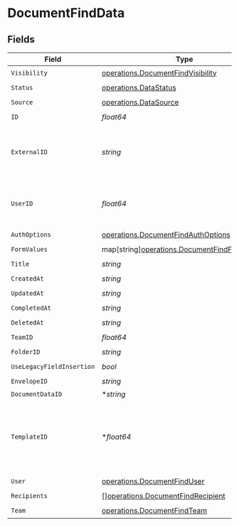 # DocumentFindData


## Fields

| Field                                                                                             | Type                                                                                              | Required                                                                                          | Description                                                                                       |
| ------------------------------------------------------------------------------------------------- | ------------------------------------------------------------------------------------------------- | ------------------------------------------------------------------------------------------------- | ------------------------------------------------------------------------------------------------- |
| `Visibility`                                                                                      | [operations.DocumentFindVisibility](../../models/operations/documentfindvisibility.md)            | :heavy_check_mark:                                                                                | N/A                                                                                               |
| `Status`                                                                                          | [operations.DataStatus](../../models/operations/datastatus.md)                                    | :heavy_check_mark:                                                                                | N/A                                                                                               |
| `Source`                                                                                          | [operations.DataSource](../../models/operations/datasource.md)                                    | :heavy_check_mark:                                                                                | N/A                                                                                               |
| `ID`                                                                                              | *float64*                                                                                         | :heavy_check_mark:                                                                                | N/A                                                                                               |
| `ExternalID`                                                                                      | *string*                                                                                          | :heavy_check_mark:                                                                                | A custom external ID you can use to identify the document.                                        |
| `UserID`                                                                                          | *float64*                                                                                         | :heavy_check_mark:                                                                                | The ID of the user that created this document.                                                    |
| `AuthOptions`                                                                                     | [operations.DocumentFindAuthOptions](../../models/operations/documentfindauthoptions.md)          | :heavy_check_mark:                                                                                | N/A                                                                                               |
| `FormValues`                                                                                      | map[string][operations.DocumentFindFormValues](../../models/operations/documentfindformvalues.md) | :heavy_check_mark:                                                                                | N/A                                                                                               |
| `Title`                                                                                           | *string*                                                                                          | :heavy_check_mark:                                                                                | N/A                                                                                               |
| `CreatedAt`                                                                                       | *string*                                                                                          | :heavy_check_mark:                                                                                | N/A                                                                                               |
| `UpdatedAt`                                                                                       | *string*                                                                                          | :heavy_check_mark:                                                                                | N/A                                                                                               |
| `CompletedAt`                                                                                     | *string*                                                                                          | :heavy_check_mark:                                                                                | N/A                                                                                               |
| `DeletedAt`                                                                                       | *string*                                                                                          | :heavy_check_mark:                                                                                | N/A                                                                                               |
| `TeamID`                                                                                          | *float64*                                                                                         | :heavy_check_mark:                                                                                | N/A                                                                                               |
| `FolderID`                                                                                        | *string*                                                                                          | :heavy_check_mark:                                                                                | N/A                                                                                               |
| `UseLegacyFieldInsertion`                                                                         | *bool*                                                                                            | :heavy_check_mark:                                                                                | N/A                                                                                               |
| `EnvelopeID`                                                                                      | *string*                                                                                          | :heavy_check_mark:                                                                                | N/A                                                                                               |
| `DocumentDataID`                                                                                  | **string*                                                                                         | :heavy_minus_sign:                                                                                | N/A                                                                                               |
| `TemplateID`                                                                                      | **float64*                                                                                        | :heavy_minus_sign:                                                                                | The ID of the template that the document was created from, if any.                                |
| `User`                                                                                            | [operations.DocumentFindUser](../../models/operations/documentfinduser.md)                        | :heavy_check_mark:                                                                                | N/A                                                                                               |
| `Recipients`                                                                                      | [][operations.DocumentFindRecipient](../../models/operations/documentfindrecipient.md)            | :heavy_check_mark:                                                                                | N/A                                                                                               |
| `Team`                                                                                            | [operations.DocumentFindTeam](../../models/operations/documentfindteam.md)                        | :heavy_check_mark:                                                                                | N/A                                                                                               |